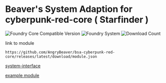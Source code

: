 # Beaver's System Adaption for cyberpunk-red-core ( Starfinder )
![Foundry Core Compatible Version](https://img.shields.io/endpoint?url=https%3A%2F%2Ffoundryshields.com%2Fversion%3Fstyle%3Dflat%26url%3Dhttps%3A%2F%2Fgithub.com%2FAngryBeaver%2Fbsa-cyberpunk-red-core%2Freleases%2Flatest%2Fdownload%2Fmodule.json)
![Foundry System](https://img.shields.io/endpoint?url=https%3A%2F%2Ffoundryshields.com%2Fsystem%3FnameType%3Draw%26showVersion%3D1%26style%3Dflat%26url%3Dhttps%3A%2F%2Fraw.githubusercontent.com%2FAngryBeaver%2Fbsa-cyberpunk-red-core%2Fmain%2Fmodule.json)
![Download Count](https://img.shields.io/github/downloads/AngryBeaver/bsa-cyberpunk-red-core/total?color=bright-green)


link to module
````
https://github.com/AngryBeaver/bsa-cyberpunk-red-core/releases/latest/download/module.json
````
[system-interface](https://github.com/AngryBeaver/beavers-system-interface)

[example module](https://github.com/AngryBeaver/beavers-crafting)